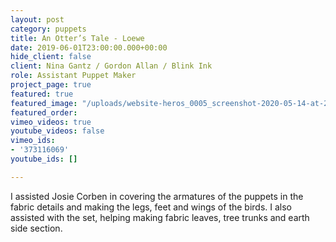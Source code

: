 ```yaml
---
layout: post
category: puppets
title: An Otter’s Tale - Loewe
date: 2019-06-01T23:00:00.000+00:00
hide_client: false
client: Nina Gantz / Gordon Allan / Blink Ink
role: Assistant Puppet Maker
project_page: true
featured: true
featured_image: "/uploads/website-heros_0005_screenshot-2020-05-14-at-22.24.26.jpg"
featured_order: 
vimeo_videos: true
youtube_videos: false
vimeo_ids:
- '373116069'
youtube_ids: []

---
```

I assisted Josie Corben in covering the armatures of the puppets in the fabric details and making the legs, feet and wings of the birds. I also assisted with the set, helping making fabric leaves, tree trunks and earth side section.